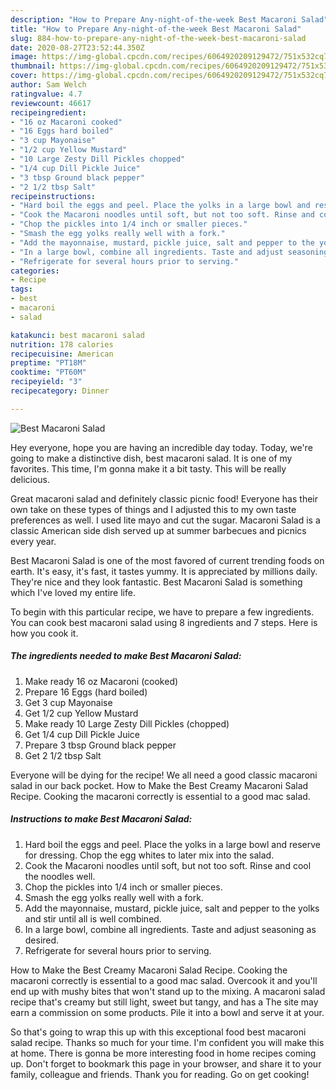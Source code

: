 ```yaml
---
description: "How to Prepare Any-night-of-the-week Best Macaroni Salad"
title: "How to Prepare Any-night-of-the-week Best Macaroni Salad"
slug: 884-how-to-prepare-any-night-of-the-week-best-macaroni-salad
date: 2020-08-27T23:52:44.350Z
image: https://img-global.cpcdn.com/recipes/6064920209129472/751x532cq70/best-macaroni-salad-recipe-main-photo.jpg
thumbnail: https://img-global.cpcdn.com/recipes/6064920209129472/751x532cq70/best-macaroni-salad-recipe-main-photo.jpg
cover: https://img-global.cpcdn.com/recipes/6064920209129472/751x532cq70/best-macaroni-salad-recipe-main-photo.jpg
author: Sam Welch
ratingvalue: 4.7
reviewcount: 46617
recipeingredient:
- "16 oz Macaroni cooked"
- "16 Eggs hard boiled"
- "3 cup Mayonaise"
- "1/2 cup Yellow Mustard"
- "10 Large Zesty Dill Pickles chopped"
- "1/4 cup Dill Pickle Juice"
- "3 tbsp Ground black pepper"
- "2 1/2 tbsp Salt"
recipeinstructions:
- "Hard boil the eggs and peel. Place the yolks in a large bowl and reserve for dressing. Chop the egg whites to later mix into the salad."
- "Cook the Macaroni noodles until soft, but not too soft. Rinse and cool the noodles well."
- "Chop the pickles into 1/4 inch or smaller pieces."
- "Smash the egg yolks really well with a fork."
- "Add the mayonnaise, mustard, pickle juice, salt and pepper to the yolks and stir until all is well combined."
- "In a large bowl, combine all ingredients. Taste and adjust seasoning as desired."
- "Refrigerate for several hours prior to serving."
categories:
- Recipe
tags:
- best
- macaroni
- salad

katakunci: best macaroni salad 
nutrition: 178 calories
recipecuisine: American
preptime: "PT18M"
cooktime: "PT60M"
recipeyield: "3"
recipecategory: Dinner

---
```



![Best Macaroni Salad](https://img-global.cpcdn.com/recipes/6064920209129472/751x532cq70/best-macaroni-salad-recipe-main-photo.jpg)

Hey everyone, hope you are having an incredible day today. Today, we're going to make a distinctive dish, best macaroni salad. It is one of my favorites. This time, I'm gonna make it a bit tasty. This will be really delicious.

Great macaroni salad and definitely classic picnic food! Everyone has their own take on these types of things and I adjusted this to my own taste preferences as well. I used lite mayo and cut the sugar. Macaroni Salad is a classic American side dish served up at summer barbecues and picnics every year.

Best Macaroni Salad is one of the most favored of current trending foods on earth. It's easy, it's fast, it tastes yummy. It is appreciated by millions daily. They're nice and they look fantastic. Best Macaroni Salad is something which I've loved my entire life.


To begin with this particular recipe, we have to prepare a few ingredients. You can cook best macaroni salad using 8 ingredients and 7 steps. Here is how you cook it.

<!--inarticleads1-->

##### The ingredients needed to make Best Macaroni Salad:

1. Make ready 16 oz Macaroni (cooked)
1. Prepare 16 Eggs (hard boiled)
1. Get 3 cup Mayonaise
1. Get 1/2 cup Yellow Mustard
1. Make ready 10 Large Zesty Dill Pickles (chopped)
1. Get 1/4 cup Dill Pickle Juice
1. Prepare 3 tbsp Ground black pepper
1. Get 2 1/2 tbsp Salt


Everyone will be dying for the recipe! We all need a good classic macaroni salad in our back pocket. How to Make the Best Creamy Macaroni Salad Recipe. Cooking the macaroni correctly is essential to a good mac salad. 

<!--inarticleads2-->

##### Instructions to make Best Macaroni Salad:

1. Hard boil the eggs and peel. Place the yolks in a large bowl and reserve for dressing. Chop the egg whites to later mix into the salad.
1. Cook the Macaroni noodles until soft, but not too soft. Rinse and cool the noodles well.
1. Chop the pickles into 1/4 inch or smaller pieces.
1. Smash the egg yolks really well with a fork.
1. Add the mayonnaise, mustard, pickle juice, salt and pepper to the yolks and stir until all is well combined.
1. In a large bowl, combine all ingredients. Taste and adjust seasoning as desired.
1. Refrigerate for several hours prior to serving.


How to Make the Best Creamy Macaroni Salad Recipe. Cooking the macaroni correctly is essential to a good mac salad. Overcook it and you&#39;ll end up with mushy bites that won&#39;t stand up to the mixing. A macaroni salad recipe that&#39;s creamy but still light, sweet but tangy, and has a The site may earn a commission on some products. Pile it into a bowl and serve it at your. 

So that's going to wrap this up with this exceptional food best macaroni salad recipe. Thanks so much for your time. I'm confident you will make this at home. There is gonna be more interesting food in home recipes coming up. Don't forget to bookmark this page in your browser, and share it to your family, colleague and friends. Thank you for reading. Go on get cooking!
